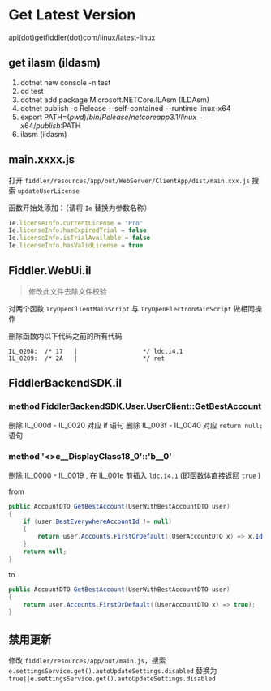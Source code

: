 # Get Latest Version

api(dot)getfiddler(dot)com/linux/latest-linux

## get ilasm (ildasm)

1. dotnet new console -n test
2. cd test
3. dotnet add package Microsoft.NETCore.ILAsm (ILDAsm)
4. dotnet publish -c Release --self-contained --runtime linux-x64
5. export PATH=$(pwd)/bin/Release/netcoreapp3.1/linux-x64/publish:$PATH
6. ilasm (ildasm)

## main.xxxx.js

打开 `fiddler/resources/app/out/WebServer/ClientApp/dist/main.xxx.js` 搜索 `updateUserLicense` 

函数开始处添加：（请将 `Ie` 替换为参数名称）

```javascript
Ie.licenseInfo.currentLicense = "Pro"
Ie.licenseInfo.hasExpiredTrial = false
Ie.licenseInfo.isTrialAvailable = false
Ie.licenseInfo.hasValidLicense = true
```

## Fiddler.WebUi.il

> 修改此文件去除文件校验

对两个函数 `TryOpenClientMainScript` 与 `TryOpenElectronMainScript` 做相同操作

删除函数内以下代码之前的所有代码
```
IL_0208:  /* 17   |                  */ ldc.i4.1
IL_0209:  /* 2A   |                  */ ret
```

## FiddlerBackendSDK.il

### method FiddlerBackendSDK.User.UserClient::GetBestAccount

删除 IL_000d - IL_0020 对应 if 语句
删除 IL_003f - IL_0040 对应 `return null;` 语句

### method '<>c__DisplayClass18_0'::'<GetBestAccount>b__0'

删除 IL_0000 - IL_0019 , 在 IL_001e 前插入 `ldc.i4.1`  (即函数体直接返回 `true` )

from
```c#
public AccountDTO GetBestAccount(UserWithBestAccountDTO user)
{
	if (user.BestEverywhereAccountId != null)
	{
		return user.Accounts.FirstOrDefault((UserAccountDTO x) => x.Id == user.BestEverywhereAccountId.Value);
	}
	return null;
}
```
to
```c#
public AccountDTO GetBestAccount(UserWithBestAccountDTO user)
{
	return user.Accounts.FirstOrDefault((UserAccountDTO x) => true);
}
```

## 禁用更新

修改 `fiddler/resources/app/out/main.js`，搜索 `e.settingsService.get().autoUpdateSettings.disabled` 替换为 `true||e.settingsService.get().autoUpdateSettings.disabled`
